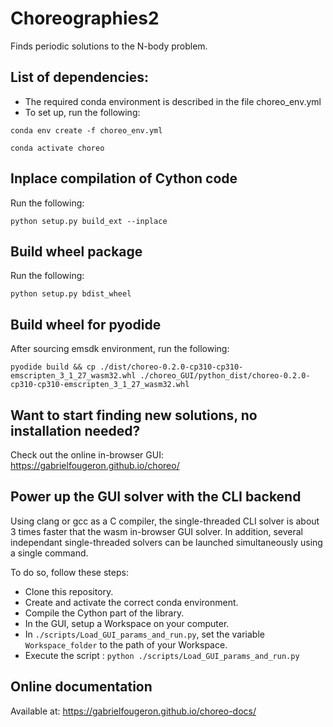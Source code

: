 # Choreographies2
Finds periodic solutions to the N-body problem. 

## List of dependencies:
  
  - The required conda environment is described in the file choreo_env.yml
  - To set up, run the following:
    
```
conda env create -f choreo_env.yml

conda activate choreo
```

## Inplace compilation of Cython code

Run the following:

```
python setup.py build_ext --inplace
```

## Build wheel package

Run the following:

```
python setup.py bdist_wheel
```

## Build wheel for pyodide

After sourcing emsdk environment, run the following:

```
pyodide build && cp ./dist/choreo-0.2.0-cp310-cp310-emscripten_3_1_27_wasm32.whl ./choreo_GUI/python_dist/choreo-0.2.0-cp310-cp310-emscripten_3_1_27_wasm32.whl 
```

## Want to start finding new solutions, no installation needed?

Check out the online in-browser GUI: https://gabrielfougeron.github.io/choreo/

## Power up the GUI solver with the CLI backend
Using clang or gcc as a C compiler, the single-threaded CLI solver is about 3 times faster that the wasm in-browser GUI solver. In addition, 
several independant single-threaded solvers can be launched simultaneously using a single command.

To do so, follow these steps:

- Clone this repository.
- Create and activate the correct conda environment.
- Compile the Cython part of the library.
- In the GUI, setup a Workspace on your computer.
- In `./scripts/Load_GUI_params_and_run.py`, set the variable `Workspace_folder` to the path of your Workspace.
- Execute the script : `python ./scripts/Load_GUI_params_and_run.py`

## Online documentation

Available at: https://gabrielfougeron.github.io/choreo-docs/
